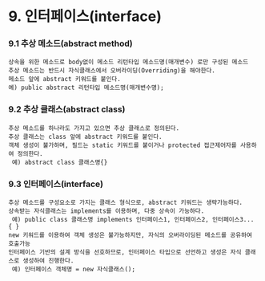 # 9. 인터페이스(interface)

### 9.1 추상 메소드(abstract method)
	상속을 위한 메소드로 body없이 메소드 리턴타입 메소드명(매개변수) 로만 구성된 메소드
	추상 메소드는 반드시 자식클래스에서 오버라이딩(Overriding)을 해야한다.
	메소드 앞에 abstract 키워드를 붙인다.
	예) public abstract 리턴타입 메소드명(매개변수명);

### 9.2 추상 클래스(abstract class)
	추상 메소드를 하나라도 가지고 있으면 추상 클래스로 정의된다.
	추상 클래스는 class 앞에 abstract 키워드를 붙인다.
	객체 생성이 불가하며, 필드는 static 키워드를 붙이거나 protected 접근제어자를 사용하여 정의한다.
	 예) abstract class 클래스명{}

### 9.3 인터페이스(interface)
	추상 메소드를 구성요소로 가지는 클래스 형식으로, abstract 키워드는 생략가능하다.
	상속받는 자식클래스는 implements를 이용하며, 다중 상속이 가능하다.
	 예) public class 클래스명 implements 인터페이스1, 인터페이스2, 인터페이스3... { }
	new 키워드를 이용하여 객체 생성은 불가능하지만, 자식의 오버라이딩된 메소드를 공유하여 호출가능
	인터페이스 기반의 설계 방식을 선호하므로, 인터페이스 타입으로 선언하고 생성은 자식 클래스로 생성하여 진행한다.
	 예) 인터페이스 객체명 = new 자식클래스();